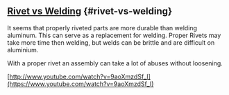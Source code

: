 ## [Rivet vs Welding](#rivet-vs-welding) {#rivet-vs-welding}

It seems that properly riveted parts are more durable than welding aluminum. This can serve as a replacement for welding. Proper Rivets may take more time then welding, but welds can be brittle and are difficult on aluminium.

With a proper rivet an assembly can take a lot of abuses without loosening.

[http://www.youtube.com/watch?v=9aoXmzdSf_I](https://www.youtube.com/watch?v=9aoXmzdSf_I)